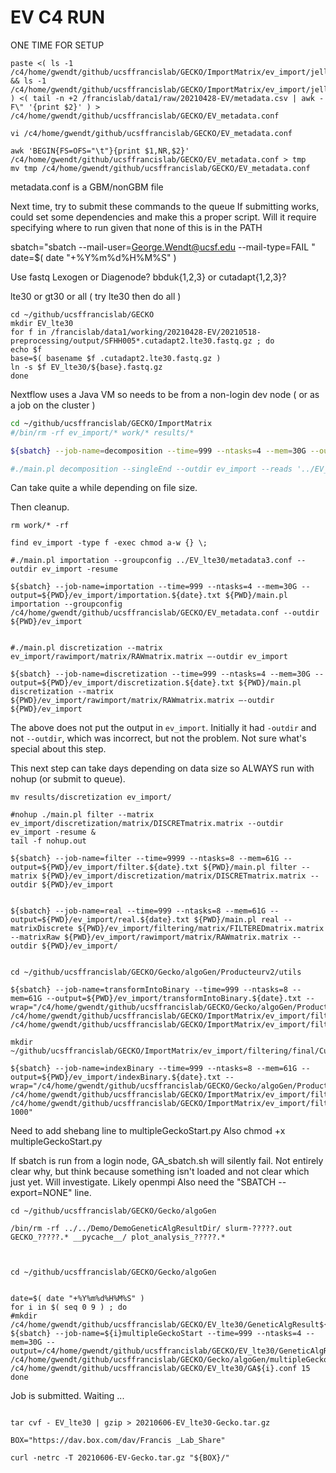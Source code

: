 #	EV C4 RUN

ONE TIME FOR SETUP
```
paste <( ls -1 /c4/home/gwendt/github/ucsffrancislab/GECKO/ImportMatrix/ev_import/jellyfish/text/SFHH005?.ojf.tab && ls -1 /c4/home/gwendt/github/ucsffrancislab/GECKO/ImportMatrix/ev_import/jellyfish/text/SFHH005??.ojf.tab ) <( tail -n +2 /francislab/data1/raw/20210428-EV/metadata.csv | awk -F\" '{print $2}' ) > /c4/home/gwendt/github/ucsffrancislab/GECKO/EV_metadata.conf

vi /c4/home/gwendt/github/ucsffrancislab/GECKO/EV_metadata.conf

awk 'BEGIN{FS=OFS="\t"}{print $1,NR,$2}' /c4/home/gwendt/github/ucsffrancislab/GECKO/EV_metadata.conf > tmp
mv tmp /c4/home/gwendt/github/ucsffrancislab/GECKO/EV_metadata.conf
```

metadata.conf is a GBM/nonGBM file


Next time, try to submit these commands to the queue
If submitting works, could set some dependencies and make this a proper script.
Will it require specifying where to run given that none of this is in the PATH

sbatch="sbatch --mail-user=George.Wendt@ucsf.edu --mail-type=FAIL "
date=$( date "+%Y%m%d%H%M%S" )


Use fastq 
Lexogen or Diagenode?
bbduk{1,2,3} or cutadapt{1,2,3}?

lte30 or gt30 or all ( try lte30 then do all )


```
cd ~/github/ucsffrancislab/GECKO
mkdir EV_lte30
for f in /francislab/data1/working/20210428-EV/20210518-preprocessing/output/SFHH005*.cutadapt2.lte30.fastq.gz ; do
echo $f
base=$( basename $f .cutadapt2.lte30.fastq.gz )
ln -s $f EV_lte30/${base}.fastq.gz
done
```


Nextflow uses a Java VM so needs to be from a non-login dev node ( or as a job on the cluster )



```BASH
cd ~/github/ucsffrancislab/GECKO/ImportMatrix
#/bin/rm -rf ev_import/* work/* results/*

${sbatch} --job-name=decomposition --time=999 --ntasks=4 --mem=30G --output=${PWD}/ev_import/decomposition.${date}.txt ${PWD}/main.pl decomposition --singleEnd --outdir ${PWD}/ev_import --reads '/c4/home/gwendt/github/ucsffrancislab/GECKO/EV_lte30/*.fastq.gz' --kmersize 15

#./main.pl decomposition --singleEnd --outdir ev_import --reads '../EV_lte30/*.fastq.gz' --kmersize 15 -resume
```

Can take quite a while depending on file size. 

Then cleanup.


```
rm work/* -rf
```



```
find ev_import -type f -exec chmod a-w {} \;

#./main.pl importation --groupconfig ../EV_lte30/metadata3.conf --outdir ev_import -resume

${sbatch} --job-name=importation --time=999 --ntasks=4 --mem=30G --output=${PWD}/ev_import/importation.${date}.txt ${PWD}/main.pl importation --groupconfig /c4/home/gwendt/github/ucsffrancislab/GECKO/EV_metadata.conf --outdir ${PWD}/ev_import


#./main.pl discretization --matrix ev_import/rawimport/matrix/RAWmatrix.matrix –-outdir ev_import

${sbatch} --job-name=discretization --time=999 --ntasks=4 --mem=30G --output=${PWD}/ev_import/discretization.${date}.txt ${PWD}/main.pl discretization --matrix ${PWD}/ev_import/rawimport/matrix/RAWmatrix.matrix –-outdir ${PWD}/ev_import
```

The above does not put the output in `ev_import`.
Initially it had `-outdir` and not `--outdir`, which was incorrect, but not the problem.
Not sure what's special about this step.

This next step can take days depending on data size so ALWAYS run with nohup (or submit to queue).


```
mv results/discretization ev_import/

#nohup ./main.pl filter --matrix ev_import/discretization/matrix/DISCRETmatrix.matrix --outdir ev_import -resume &
tail -f nohup.out

${sbatch} --job-name=filter --time=9999 --ntasks=8 --mem=61G --output=${PWD}/ev_import/filter.${date}.txt ${PWD}/main.pl filter --matrix ${PWD}/ev_import/discretization/matrix/DISCRETmatrix.matrix --outdir ${PWD}/ev_import


${sbatch} --job-name=real --time=999 --ntasks=8 --mem=61G --output=${PWD}/ev_import/real.${date}.txt ${PWD}/main.pl real --matrixDiscrete ${PWD}/ev_import/filtering/matrix/FILTEREDmatrix.matrix --matrixRaw ${PWD}/ev_import/rawimport/matrix/RAWmatrix.matrix --outdir ${PWD}/ev_import/


cd ~/github/ucsffrancislab/GECKO/Gecko/algoGen/Producteurv2/utils

${sbatch} --job-name=transformIntoBinary --time=999 --ntasks=8 --mem=61G --output=${PWD}/ev_import/transformIntoBinary.${date}.txt --wrap="/c4/home/gwendt/github/ucsffrancislab/GECKO/Gecko/algoGen/Producteurv2/utils/transformIntoBinary /c4/home/gwendt/github/ucsffrancislab/GECKO/ImportMatrix/ev_import/filtering/final/FILTEREDmatrix_RealCounts.matrix /c4/home/gwendt/github/ucsffrancislab/GECKO/ImportMatrix/ev_import/filtering/final/FILTEREDmatrix_RealCounts.bin"

mkdir ~/github/ucsffrancislab/GECKO/ImportMatrix/ev_import/filtering/final/CutMatrix/

${sbatch} --job-name=indexBinary --time=999 --ntasks=8 --mem=61G --output=${PWD}/ev_import/indexBinary.${date}.txt --wrap="/c4/home/gwendt/github/ucsffrancislab/GECKO/Gecko/algoGen/Producteurv2/utils/indexBinary /c4/home/gwendt/github/ucsffrancislab/GECKO/ImportMatrix/ev_import/filtering/final/FILTEREDmatrix_RealCounts.bin /c4/home/gwendt/github/ucsffrancislab/GECKO/ImportMatrix/ev_import/filtering/final/CutMatrix/example.bin 1000"
```
Need to add shebang line to multipleGeckoStart.py
Also chmod +x multipleGeckoStart.py

If sbatch is run from a login node, GA_sbatch.sh will silently fail.
Not entirely clear why, but think because something isn't loaded and not clear which just yet.
Will investigate.
Likely openmpi
Also need the "SBATCH --export=NONE" line.













```
cd ~/github/ucsffrancislab/GECKO/Gecko/algoGen

/bin/rm -rf ../../Demo/DemoGeneticAlgResultDir/ slurm-?????.out GECKO_?????.* __pycache__/ plot_analysis_?????.* 



cd ~/github/ucsffrancislab/GECKO/Gecko/algoGen


date=$( date "+%Y%m%d%H%M%S" )
for i in $( seq 0 9 ) ; do
#mkdir /c4/home/gwendt/github/ucsffrancislab/GECKO/EV_lte30/GeneticAlgResult${i}Dir/
${sbatch} --job-name=${i}multipleGeckoStart --time=999 --ntasks=4 --mem=30G --output=/c4/home/gwendt/github/ucsffrancislab/GECKO/EV_lte30/GeneticAlgResult${i}Dir/multipleGeckoStart.${date}.txt /c4/home/gwendt/github/ucsffrancislab/GECKO/Gecko/algoGen/multipleGeckoStart.py /c4/home/gwendt/github/ucsffrancislab/GECKO/EV_lte30/GA${i}.conf 15
done

```

Job is submitted. Waiting ...






```

tar cvf - EV_lte30 | gzip > 20210606-EV_lte30-Gecko.tar.gz

BOX="https://dav.box.com/dav/Francis _Lab_Share"

curl -netrc -T 20210606-EV-Gecko.tar.gz "${BOX}/"
```


